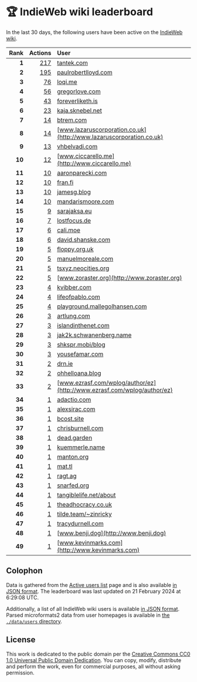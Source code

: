 # 🏆 IndieWeb wiki leaderboard

In the last 30 days, the following users have been active on the [IndieWeb wiki](https://indieweb.org).

| Rank | Actions | User |
|-----:|--------:|:-----|
| **1** | [217](https://indieweb.org/Special:Contributions/Tantek.com) | [tantek.com](http://tantek.com) |
| **2** | [195](https://indieweb.org/Special:Contributions/Paulrobertlloyd.com) | [paulrobertlloyd.com](http://paulrobertlloyd.com) |
| **3** | [76](https://indieweb.org/Special:Contributions/Loqi.me) | [loqi.me](http://loqi.me) |
| **4** | [56](https://indieweb.org/Special:Contributions/Gregorlove.com) | [gregorlove.com](http://gregorlove.com) |
| **5** | [43](https://indieweb.org/Special:Contributions/Foreverliketh.is) | [foreverliketh.is](http://foreverliketh.is) |
| **6** | [23](https://indieweb.org/Special:Contributions/Kaja.sknebel.net) | [kaja.sknebel.net](http://kaja.sknebel.net) |
| **7** | [14](https://indieweb.org/Special:Contributions/Btrem.com) | [btrem.com](http://btrem.com) |
| **8** | [14](https://indieweb.org/Special:Contributions/Www.lazaruscorporation.co.uk) | [www.lazaruscorporation.co.uk](http://www.lazaruscorporation.co.uk) |
| **9** | [13](https://indieweb.org/Special:Contributions/Vhbelvadi.com) | [vhbelvadi.com](http://vhbelvadi.com) |
| **10** | [12](https://indieweb.org/Special:Contributions/Www.ciccarello.me) | [www.ciccarello.me](http://www.ciccarello.me) |
| **11** | [10](https://indieweb.org/Special:Contributions/Aaronparecki.com) | [aaronparecki.com](http://aaronparecki.com) |
| **12** | [10](https://indieweb.org/Special:Contributions/Fran.fi) | [fran.fi](http://fran.fi) |
| **13** | [10](https://indieweb.org/Special:Contributions/Jamesg.blog) | [jamesg.blog](http://jamesg.blog) |
| **14** | [10](https://indieweb.org/Special:Contributions/Mandarismoore.com) | [mandarismoore.com](http://mandarismoore.com) |
| **15** | [9](https://indieweb.org/Special:Contributions/Sarajaksa.eu) | [sarajaksa.eu](http://sarajaksa.eu) |
| **16** | [7](https://indieweb.org/Special:Contributions/Lostfocus.de) | [lostfocus.de](http://lostfocus.de) |
| **17** | [6](https://indieweb.org/Special:Contributions/Cali.moe) | [cali.moe](http://cali.moe) |
| **18** | [6](https://indieweb.org/Special:Contributions/David.shanske.com) | [david.shanske.com](http://david.shanske.com) |
| **19** | [5](https://indieweb.org/Special:Contributions/Floppy.org.uk) | [floppy.org.uk](http://floppy.org.uk) |
| **20** | [5](https://indieweb.org/Special:Contributions/Manuelmoreale.com) | [manuelmoreale.com](http://manuelmoreale.com) |
| **21** | [5](https://indieweb.org/Special:Contributions/Tsxyz.neocities.org) | [tsxyz.neocities.org](http://tsxyz.neocities.org) |
| **22** | [5](https://indieweb.org/Special:Contributions/Www.zoraster.org) | [www.zoraster.org](http://www.zoraster.org) |
| **23** | [4](https://indieweb.org/Special:Contributions/Kvibber.com) | [kvibber.com](http://kvibber.com) |
| **24** | [4](https://indieweb.org/Special:Contributions/Lifeofpablo.com) | [lifeofpablo.com](http://lifeofpablo.com) |
| **25** | [4](https://indieweb.org/Special:Contributions/Playground.mallegolhansen.com) | [playground.mallegolhansen.com](http://playground.mallegolhansen.com) |
| **26** | [3](https://indieweb.org/Special:Contributions/Artlung.com) | [artlung.com](http://artlung.com) |
| **27** | [3](https://indieweb.org/Special:Contributions/Islandinthenet.com) | [islandinthenet.com](http://islandinthenet.com) |
| **28** | [3](https://indieweb.org/Special:Contributions/Jak2k.schwanenberg.name) | [jak2k.schwanenberg.name](http://jak2k.schwanenberg.name) |
| **29** | [3](https://indieweb.org/Special:Contributions/Shkspr.mobi_blog) | [shkspr.mobi/blog](http://shkspr.mobi/blog) |
| **30** | [3](https://indieweb.org/Special:Contributions/Yousefamar.com) | [yousefamar.com](http://yousefamar.com) |
| **31** | [2](https://indieweb.org/Special:Contributions/Drn.ie) | [drn.ie](http://drn.ie) |
| **32** | [2](https://indieweb.org/Special:Contributions/Ohhelloana.blog) | [ohhelloana.blog](http://ohhelloana.blog) |
| **33** | [2](https://indieweb.org/Special:Contributions/Www.ezrasf.com_wplog_author_ez) | [www.ezrasf.com/wplog/author/ez](http://www.ezrasf.com/wplog/author/ez) |
| **34** | [1](https://indieweb.org/Special:Contributions/Adactio.com) | [adactio.com](http://adactio.com) |
| **35** | [1](https://indieweb.org/Special:Contributions/Alexsirac.com) | [alexsirac.com](http://alexsirac.com) |
| **36** | [1](https://indieweb.org/Special:Contributions/Bcost.site) | [bcost.site](http://bcost.site) |
| **37** | [1](https://indieweb.org/Special:Contributions/Chrisburnell.com) | [chrisburnell.com](http://chrisburnell.com) |
| **38** | [1](https://indieweb.org/Special:Contributions/Dead.garden) | [dead.garden](http://dead.garden) |
| **39** | [1](https://indieweb.org/Special:Contributions/Kuemmerle.name) | [kuemmerle.name](http://kuemmerle.name) |
| **40** | [1](https://indieweb.org/Special:Contributions/Manton.org) | [manton.org](http://manton.org) |
| **41** | [1](https://indieweb.org/Special:Contributions/Mat.tl) | [mat.tl](http://mat.tl) |
| **42** | [1](https://indieweb.org/Special:Contributions/Ragt.ag) | [ragt.ag](http://ragt.ag) |
| **43** | [1](https://indieweb.org/Special:Contributions/Snarfed.org) | [snarfed.org](http://snarfed.org) |
| **44** | [1](https://indieweb.org/Special:Contributions/Tangiblelife.net_about) | [tangiblelife.net/about](http://tangiblelife.net/about) |
| **45** | [1](https://indieweb.org/Special:Contributions/Theadhocracy.co.uk) | [theadhocracy.co.uk](http://theadhocracy.co.uk) |
| **46** | [1](https://indieweb.org/Special:Contributions/Tilde.team_~zinricky) | [tilde.team/~zinricky](http://tilde.team/~zinricky) |
| **47** | [1](https://indieweb.org/Special:Contributions/Tracydurnell.com) | [tracydurnell.com](http://tracydurnell.com) |
| **48** | [1](https://indieweb.org/Special:Contributions/Www.benji.dog) | [www.benji.dog](http://www.benji.dog) |
| **49** | [1](https://indieweb.org/Special:Contributions/Www.kevinmarks.com) | [www.kevinmarks.com](http://www.kevinmarks.com) |


## Colophon

Data is gathered from the [Active users list](https://indieweb.org/Special:ActiveUsers) page and is also available [in JSON format](https://github.com/jgarber623/indieweb-wiki-leaderboard/blob/main/data/leaderboard.json). The leaderboard was last updated on 21 February 2024 at 6:29:08 UTC.

Additionally, a list of all IndieWeb wiki users is available [in JSON format](https://github.com/jgarber623/indieweb-wiki-leaderboard/blob/main/data/users.json). Parsed microformats2 data from user homepages is available in [the `./data/users` directory](https://github.com/jgarber623/indieweb-wiki-leaderboard/blob/main/data/users).

## License

This work is dedicated to the public domain per the [Creative Commons CC0 1.0 Universal Public Domain Dedication](https://creativecommons.org/publicdomain/zero/1.0/). You can copy, modify, distribute and perform the work, even for commercial purposes, all without asking permission.
